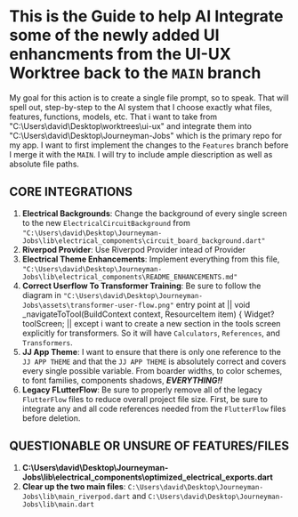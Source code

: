 # This is the Guide to help AI Integrate some of the newly added UI enhancments from the UI-UX Worktree back to the `MAIN` branch

My goal for this action is to create a single file prompt, so to speak. That will spell out, step-by-step to the AI system that I choose exactly what files, features, functions, models, etc. That i want to take from "C:\Users\david\Desktop\worktrees\ui-ux" and integrate them into "C:\Users\david\Desktop\Journeyman-Jobs" which is the primary repo for my app. I want to first implement the changes to the `Features` branch before I merge it with the `MAIN`. I will try to include ample diescription as well as absolute file paths.

## CORE INTEGRATIONS

1. **Electrical Backgrounds**: Change the background of every single screen to the new `ElectricalCircuitBackground` from `"C:\Users\david\Desktop\Journeyman-Jobs\lib\electrical_components\circuit_board_background.dart"`
2. **Riverpod Provider**: Use Riverpod Provider intead of Provider
3. **Electrical Theme Enhancements**: Implement everything from this file, `"C:\Users\david\Desktop\Journeyman-Jobs\lib\electrical_components\README_ENHANCEMENTS.md"`
4. **Correct Userflow To Transformer Training**: Be sure to follow the diagram in `"C:\Users\david\Desktop\Journeyman-Jobs\assets\transformer-user-flow.png"` entry point at || void _navigateToTool(BuildContext context, ResourceItem item) {
Widget? toolScreen; || except i want to create a new section in the tools screen explicitly for transformers. So it will have `Calculators`, `References`, and `Transformers`.
5. **JJ App Theme**: I want to ensure that there is only one reference to the `JJ APP THEME` and that the `JJ APP THEME` is absolutely correct and covers every single possible variable. From boarder widths, to color schemes, to font families, components shadows, ***EVERYTHING!!***
6. **Legacy FLutterFlow**: Be sure to properly remove all of the legacy `FlutterFlow` files to reduce overall project file size. First, be sure to integrate any and all code references needed from the `FlutterFlow` files before deletion.

## QUESTIONABLE OR UNSURE OF FEATURES/FILES

1. **C:\Users\david\Desktop\Journeyman-Jobs\lib\electrical_components\optimized_electrical_exports.dart**
2. **Clear up the two main files**: `C:\Users\david\Desktop\Journeyman-Jobs\lib\main_riverpod.dart` and `C:\Users\david\Desktop\Journeyman-Jobs\lib\main.dart`
